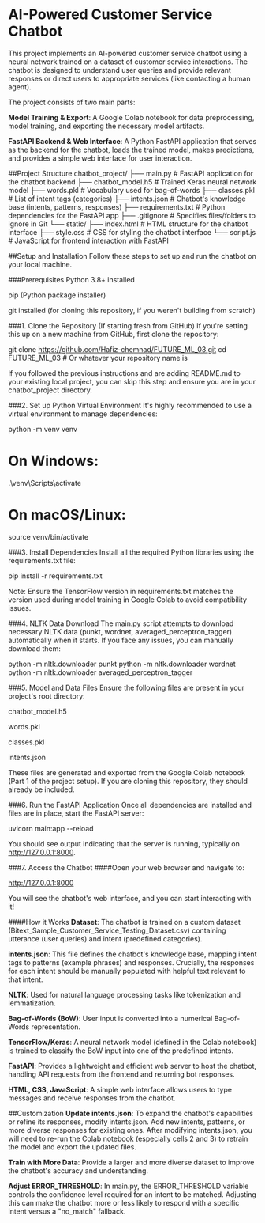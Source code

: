 # AI-Powered Customer Service Chatbot
This project implements an AI-powered customer service chatbot using a neural network trained on a dataset of customer service interactions. The chatbot is designed to understand user queries and provide relevant responses or direct users to appropriate services (like contacting a human agent).

The project consists of two main parts:

**Model Training & Export**: A Google Colab notebook for data preprocessing, model training, and exporting the necessary model artifacts.

**FastAPI Backend & Web Interface**: A Python FastAPI application that serves as the backend for the chatbot, loads the trained model, makes predictions, and provides a simple web interface for user interaction.

##Project Structure
chatbot_project/
├── main.py                     # FastAPI application for the chatbot backend
├── chatbot_model.h5            # Trained Keras neural network model
├── words.pkl                   # Vocabulary used for bag-of-words
├── classes.pkl                 # List of intent tags (categories)
├── intents.json                # Chatbot's knowledge base (intents, patterns, responses)
├── requirements.txt            # Python dependencies for the FastAPI app
├── .gitignore                  # Specifies files/folders to ignore in Git
└── static/
    ├── index.html              # HTML structure for the chatbot interface
    ├── style.css               # CSS for styling the chatbot interface
    └── script.js               # JavaScript for frontend interaction with FastAPI

##Setup and Installation
Follow these steps to set up and run the chatbot on your local machine.

###Prerequisites
Python 3.8+ installed

pip (Python package installer)

git installed (for cloning this repository, if you weren't building from scratch)

###1. Clone the Repository (If starting fresh from GitHub)
If you're setting this up on a new machine from GitHub, first clone the repository:

git clone https://github.com/Hafiz-chemnad/FUTURE_ML_03.git
cd FUTURE_ML_03 # Or whatever your repository name is

If you followed the previous instructions and are adding README.md to your existing local project, you can skip this step and ensure you are in your chatbot_project directory.

###2. Set up Python Virtual Environment
It's highly recommended to use a virtual environment to manage dependencies:

python -m venv venv
# On Windows:
.\venv\Scripts\activate
# On macOS/Linux:
source venv/bin/activate

###3. Install Dependencies
Install all the required Python libraries using the requirements.txt file:

pip install -r requirements.txt

Note: Ensure the TensorFlow version in requirements.txt matches the version used during model training in Google Colab to avoid compatibility issues.

###4. NLTK Data Download
The main.py script attempts to download necessary NLTK data (punkt, wordnet, averaged_perceptron_tagger) automatically when it starts. If you face any issues, you can manually download them:

python -m nltk.downloader punkt
python -m nltk.downloader wordnet
python -m nltk.downloader averaged_perceptron_tagger

###5. Model and Data Files
Ensure the following files are present in your project's root directory:

chatbot_model.h5

words.pkl

classes.pkl

intents.json

These files are generated and exported from the Google Colab notebook (Part 1 of the project setup). If you are cloning this repository, they should already be included.

###6. Run the FastAPI Application
Once all dependencies are installed and files are in place, start the FastAPI server:

uvicorn main:app --reload

You should see output indicating that the server is running, typically on http://127.0.0.1:8000.

###7. Access the Chatbot
####Open your web browser and navigate to:

http://127.0.0.1:8000

You will see the chatbot's web interface, and you can start interacting with it!

####How it Works
**Dataset**: The chatbot is trained on a custom dataset (Bitext_Sample_Customer_Service_Testing_Dataset.csv) containing utterance (user queries) and intent (predefined categories).

**intents.json**: This file defines the chatbot's knowledge base, mapping intent tags to patterns (example phrases) and responses. Crucially, the responses for each intent should be manually populated with helpful text relevant to that intent.

**NLTK**: Used for natural language processing tasks like tokenization and lemmatization.

**Bag-of-Words (BoW)**: User input is converted into a numerical Bag-of-Words representation.

**TensorFlow/Keras**: A neural network model (defined in the Colab notebook) is trained to classify the BoW input into one of the predefined intents.

**FastAPI**: Provides a lightweight and efficient web server to host the chatbot, handling API requests from the frontend and returning bot responses.

**HTML, CSS, JavaScript**: A simple web interface allows users to type messages and receive responses from the chatbot.

##Customization
**Update intents.json**: To expand the chatbot's capabilities or refine its responses, modify intents.json. Add new intents, patterns, or more diverse responses for existing ones. After modifying intents.json, you will need to re-run the Colab notebook (especially cells 2 and 3) to retrain the model and export the updated files.

**Train with More Data**: Provide a larger and more diverse dataset to improve the chatbot's accuracy and understanding.

**Adjust ERROR_THRESHOLD**: In main.py, the ERROR_THRESHOLD variable controls the confidence level required for an intent to be matched. Adjusting this can make the chatbot more or less likely to respond with a specific intent versus a "no_match" fallback.
